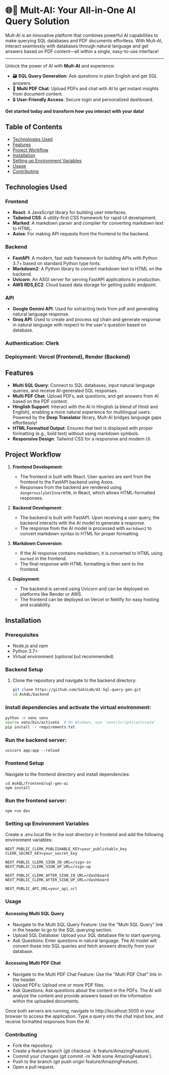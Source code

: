 # 🌐🤖 Mult-AI: Your All-in-One AI Query Solution

Mult-AI is an innovative platform that combines powerful AI capabilities to make querying SQL databases and PDF documents effortless. With Mult-AI, interact seamlessly with databases through natural language and get answers based on PDF content—all within a single, easy-to-use interface!

---

Unlock the power of AI with **Mult-AI** and experience:
- 🗃️ **SQL Query Generation**: Ask questions in plain English and get SQL answers.
- 📄 **Multi PDF Chat**: Upload PDFs and chat with AI to get instant insights from document content.
- 🔒 **User-Friendly Access**: Secure login and personalized dashboard.

**Get started today and transform how you interact with your data!**

## Table of Contents
- [Technologies Used](#technologies-used)
- [Features](#features)
- [Project Workflow](#project-workflow)
- [Installation](#installation)
- [Setting up Environment Variables](#setting-up-environment-variables)
- [Usage](#usage)
- [Contributing](#contributing)

## Technologies Used

### Frontend
- **React**: A JavaScript library for building user interfaces.
- **Tailwind CSS**: A utility-first CSS framework for rapid UI development.
- **Marked**: A markdown parser and compiler for converting markdown text to HTML.
- **Axios**: For making API requests from the frontend to the backend.

### Backend
- **FastAPI**: A modern, fast web framework for building APIs with Python 3.7+ based on standard Python type hints.
- **Markdown2**: A Python library to convert markdown text to HTML on the backend.
- **Uvicorn**: An ASGI server for serving FastAPI applications in production.
- **AWS RDS,EC2**: Cloud based data storage for getting public endpoint.

### API
- **Google Gemini API**: Used for extracting texts from pdf and generating natural language response.
- **Groq API**: Used to create and process sql chain and generate response in natural language with respect to the user's question based on database.

### Authentication: Clerk
### Deployment: Vercel (Frontend), Render (Backend)

## Features
- **Multi SQL Query**: Connect to SQL databases, input natural language queries, and receive 
    AI-generated SQL responses.
- **Multi PDF Chat**: Upload PDFs, ask questions, and get answers from AI based on the PDF content.
- **Hinglish Support**: Interact with the AI in Hinglish (a blend of Hindi and English), enabling a more natural experience for multilingual users. Powered by the **Deep Translator** library, Mult-AI bridges language gaps effortlessly!
- **HTML Formatted Output**: Ensures that text is displayed with proper formatting (e.g., bold text) without using markdown symbols.
- **Responsive Design**: Tailwind CSS for a responsive and modern UI.

## Project Workflow

1. **Frontend Development**:
   - The frontend is built with React. User queries are sent from the frontend to the FastAPI backend using Axios.
   - Responses from the backend are rendered using `dangerouslySetInnerHTML` in React, which allows HTML-formatted responses.

2. **Backend Development**:
   - The backend is built with FastAPI. Upon receiving a user query, the backend interacts with the AI model to generate a response.
   - The response from the AI model is processed with `markdown2` to convert markdown syntax to HTML for proper formatting.

3. **Markdown Conversion**:
   - If the AI response contains markdown, it is converted to HTML using `marked` in the frontend.
   - The final response with HTML formatting is then sent to the frontend.

4. **Deployment**:
   - The backend is served using Uvicorn and can be deployed on platforms like Render or AWS.
   - The frontend can be deployed on Vercel or Netlify for easy hosting and scalability.

## Installation

### Prerequisites
- Node.js and npm
- Python 3.7+
- Virtual environment (optional but recommended)

### Backend Setup
1. Clone the repository and navigate to the backend directory:
   ```bash
   git clone https://github.com/SahiLmb/AI-Sql-query-gen.git
   cd AskQL/backend

### Install dependencies and activate the virtual environment:
```bash
python -m venv venv
source venv/bin/activate  # On Windows, use `venv\Scripts\activate`
pip install -r requirements.txt
```
### Run the backend server:
```
uvicorn app:app --reload
```

### Frontend Setup
Navigate to the frontend directory and install dependencies:
```
cd AskQL/frontend/sql-gen-ai
npm install
```
### Run the frontend server:
```
npm run dev
```

### Setting up Environment Variables
Create a .env.local file in the root directory in frontend and add the following environment variables:
```
NEXT_PUBLIC_CLERK_PUBLISHABLE_KEY=your_publishable_key
CLERK_SECRET_KEY=your_secret_key

NEXT_PUBLIC_CLERK_SIGN_IN_URL=/sign-in
NEXT_PUBLIC_CLERK_SIGN_UP_URL=/sign-up

NEXT_PUBLIC_CLERK_AFTER_SIGN_IN_URL=/dashboard
NEXT_PUBLIC_CLERK_AFTER_SIGN_UP_URL=/dashboard

NEXT_PUBLIC_API_URL=your_api_url
```

### Usage

#### Accessing Multi SQL Query
- Navigate to the Multi SQL Query Feature: Use the "Multi SQL Query" link in the header to go to the SQL querying section.
- Upload SQL Database: Upload your SQL database file to start querying.
- Ask Questions: Enter questions in natural language. The AI model will convert these into SQL queries and fetch answers directly from your database.

#### Accessing Multi PDF Chat
- Navigate to the Multi PDF Chat Feature: Use the "Multi PDF Chat" link in the header.
- Upload PDFs: Upload one or more PDF files.
- Ask Questions: Ask questions about the content in the PDFs. The AI will analyze the content and provide answers based on the information within the uploaded documents.

Once both servers are running, navigate to http://localhost:3000 in your browser to access the application.
Type a query into the chat input box, and receive formatted responses from the AI.

### Contributing
- Fork the repository.
- Create a feature branch (git checkout -b feature/AmazingFeature).
- Commit your changes (git commit -m 'Add some AmazingFeature').
- Push to the branch (git push origin feature/AmazingFeature).
- Open a pull request.



